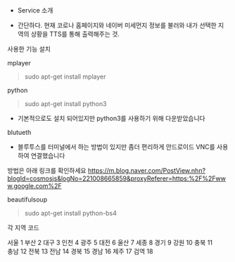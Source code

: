 

* Service 소개
 - 간단하다. 현재 코로나 홈페이지와 네이버 미세먼지 정보를 불러와 내가 선택한 지역의 상황을  TTS를 통해
  출력해주는 것.
 



사용한 기능 설치

mplayer

> sudo apt-get install mplayer

python

> sudo apt-get install python3
 - 기본적으로도 설치 되어있지만 python3를 사용하기 위해 다운받았습니다

blutueth

 - 블루투스를 터미널에서 하는 방법이 있지만 좀더 편리하게 안드로이드 VNC를 사용하여 연결했습니다

방법은 아래 링크를 확인하세요
https://m.blog.naver.com/PostView.nhn?blogId=cosmosjs&logNo=221008665859&proxyReferer=https:%2F%2Fwww.google.com%2F

beautifulsoup 

> sudo apt-get install python-bs4




각 지역 코드

서울 1 
부산 2 
대구 3 
인천 4 
광주 5 
대전 6 
울산 7 
세종 8 
경기 9 
강원 10 
충북 11  
충남 12 
전북 13 
전남 14 
경북 15 
경남 16 
제주 17 
검역 18 



